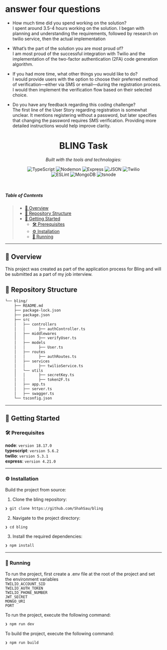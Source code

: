 # answer four questions
- How much time did you spend working on the solution? <br/>
I spent around 3.5-4 hours working on the solution. I began with planning and understanding the requirements, followed by research on twilio service, then the actual implementation

- What’s the part of the solution you are most proud of? <br/>
I am most proud of the successful integration with Twilio and the implementation of the two-factor authentication (2FA) code generation algorithm.

- If you had more time, what other things you would like to do? <br />
I would provide users with the option to choose their preferred method of verification—either via SMS or email—during the registration process. I would then implement the verification flow based on their selected choice.

- Do you have any feedback regarding this coding challenge? <br />
The first line of the User Story regarding registration is somewhat unclear. It mentions registering without a password, but later specifies that changing the password requires SMS verification. Providing more detailed instructions would help improve clarity.

<p align="center">
    <h1 align="center">BLING Task</h1>
</p>
<p align="center">
		<em>Built with the tools and technologies:</em>
</p>
<p align="center">
	<img src="https://img.shields.io/badge/TypeScript-3178C6.svg?style=flat&logo=TypeScript&logoColor=white" alt="TypeScript">
	<img src="https://img.shields.io/badge/Nodemon-76D04B.svg?style=flat&logo=Nodemon&logoColor=white" alt="Nodemon">
    <img src="https://img.shields.io/badge/Express-000000.svg?style=flat&logo=Express&logoColor=white" alt="Express">
	<img src="https://img.shields.io/badge/JSON-000000.svg?style=flat&logo=JSON&logoColor=white" alt="JSON">
    <img src="https://img.shields.io/badge/Twilio-F22F46.svg?style=flat&logo=Twilio&logoColor=white" alt="Twilio">
	<br>
	<img src="https://img.shields.io/badge/ESLint-4B32C3.svg?style=flat&logo=ESLint&logoColor=white" alt="ESLint">
	<img src="https://img.shields.io/badge/MongoDB-47A248.svg?style=flat&logo=MongoDB&logoColor=white" alt="MongoDB">
	<img src="https://img.shields.io/badge/tsnode-3178C6.svg?style=flat&logo=ts-node&logoColor=white" alt="tsnode">
</p>

<br>

#####  Table of Contents

> - [📍 Overview](#📍-overview)
> - [📂 Repository Structure](#📂-repository-structure)
> - [🚀 Getting Started](#🚀-getting-started)
>   - [🛠 Prerequisites](#🛠-prerequisites)
>   - [⚙️ Installation](#⚙️-installation)
>   - [🤖 Running ](#🤖-running)


---

## 📍 Overview
This project was created as part of the application process for Bling and will be submitted as a part of my job interview.

## 📂 Repository Structure

```sh
└── bling/
    ├── README.md
    ├── package-lock.json
    ├── package.json
    ├── src
    │   ├── controllers
    │   │      ├── authController.ts
    │   ├── middlewares
    │   │      ├── verifyUser.ts
    │   ├── models
    │   │      ├── User.ts
    │   ├── routes
    │   │      ├── authRoutes.ts
    │   ├── services
    │   │      ├── twilioService.ts
    │   └── utils
    │   │      ├── secretKey.ts
    │   │      ├── token2F.ts
    │   ├── app.ts
    │   ├── server.ts
    │   ├── swagger.ts
    └── tsconfig.json
```

---

## 🚀 Getting Started

### 🛠 Prerequisites
**node**: `version 18.17.0` <br/>
**typescript**: `version 5.6.2` <br/>
**twilio**: `version 5.3.1` <br/>
**express**: `version 4.21.0` <br/>

---

### ⚙️ Installation
Build the project from source:

1. Clone the bling repository:
```sh
❯ git clone https://github.com/ShahSau/bling
```

2. Navigate to the project directory:
```sh
❯ cd bling
```

3. Install the required dependencies:
```sh
❯ npm install
```

---

### 🤖 Running
To run the project, first create a .env file at the root of the project and set the  environment variables<br/>
`TWILIO_ACCOUNT_SID` <br/>
`TWILIO_AUTH_TOKEN` <br/>
`TWILIO_PHONE_NUMBER` <br/>
`JWT_SECRET` <br/>
`MONGO_URI` <br/>
`PORT` <br/>

To run the project, execute the following command:
```sh
❯ npm run dev
```

To build the project, execute the following command:

```sh
❯ npm run build
```

